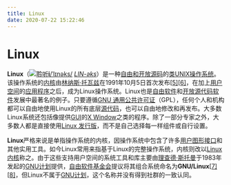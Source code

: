 ```yaml
---
title: Linux
date: 2020-07-22 15:22:46
---
```

# Linux

**Linux**（[![聆听](https://upload.wikimedia.org/wikipedia/commons/thumb/3/3b/Speakerlink-new.svg/11px-Speakerlink-new.svg.png)](https://upload.wikimedia.org/wikipedia/commons/0/03/Linus-linux.ogg)**[i](https://zh.wikipedia.org/wiki/File:Linus-linux.ogg)**[/ˈlɪnəks/](https://zh.wikipedia.org/wiki/Help:英語國際音標) [*LIN-əks*](https://zh.wikipedia.org/wiki/Wikipedia:發音重拼)）是一种[自由和开放源码](https://zh.wikipedia.org/wiki/自由及开放源代码软件)的[类UNIX](https://zh.wikipedia.org/wiki/类Unix系统)[操作系统](https://zh.wikipedia.org/wiki/作業系統)。该操作系统的[内核](https://zh.wikipedia.org/wiki/内核)由[林纳斯·托瓦兹](https://zh.wikipedia.org/wiki/林纳斯·托瓦兹)在1991年10月5日首次发布[[5\]](https://zh.wikipedia.org/wiki/Linux#cite_note-5)[[6\]](https://zh.wikipedia.org/wiki/Linux#cite_note-6)，在加上[用户空间](https://zh.wikipedia.org/wiki/使用者空間)的[应用程序](https://zh.wikipedia.org/wiki/應用程式)之后，成为Linux操作系统。Linux也是[自由软件](https://zh.wikipedia.org/wiki/自由软件)和[开放源代码软件](https://zh.wikipedia.org/wiki/开放源代码软件)发展中最著名的例子。只要遵循[GNU 通用公共许可证](https://zh.wikipedia.org/wiki/GNU通用公共许可证)（GPL），任何个人和机构都可以自由地使用Linux的所有底层[源代码](https://zh.wikipedia.org/wiki/源代码)，也可以自由地修改和再发布。大多数Linux系统还包括像提供[GUI](https://zh.wikipedia.org/wiki/GUI)的[X Window](https://zh.wikipedia.org/wiki/X_Window)之类的程序。除了一部分专家之外，大多数人都是直接使用[Linux 发行版](https://zh.wikipedia.org/wiki/Linux發行版)，而不是自己选择每一样组件或自行设置。

**Linux**严格来说是单指操作系统的内核，因操作系统中包含了许多[用户图形接口](https://zh.wikipedia.org/wiki/GUI)和其他实用工具。如今Linux常用来指基于Linux的完整操作系统，内核则改以[Linux内核](https://zh.wikipedia.org/wiki/Linux内核)称之。由于这些支持用户空间的系统工具和库主要由[理查德·斯托曼](https://zh.wikipedia.org/wiki/理查德·斯托曼)于1983年发起的[GNU计划](https://zh.wikipedia.org/wiki/GNU計劃)提供，[自由软件基金会](https://zh.wikipedia.org/wiki/自由软件基金会)提议将其组合系统命名为**GNU/Linux**[[7\]](https://zh.wikipedia.org/wiki/Linux#cite_note-lsag-7)[[8\]](https://zh.wikipedia.org/wiki/Linux#cite_note-gnu_homepage-8)，但Linux不属于[GNU计划](https://zh.wikipedia.org/wiki/GNU計劃)，这个名称并没有得到社群的一致认同。

